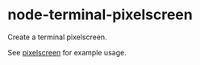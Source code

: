 node-terminal-pixelscreen
=========================

Create a terminal pixelscreen.

See [pixelscreen](https://github.com/d-simon/node-pixelscreen) for example usage.

